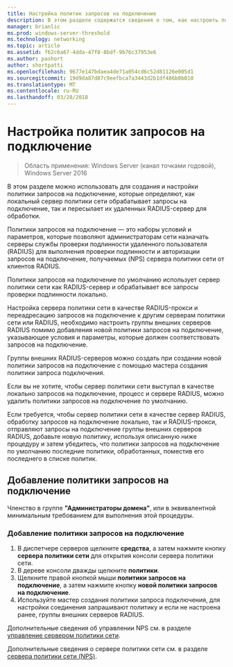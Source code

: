 ```yaml
---
title: Настройка политик запросов на подключение
description: В этом разделе содержатся сведения о том, как настроить политики запросов на подключение на сервере политики сети в Windows Server 2016.
manager: brianlic
ms.prod: windows-server-threshold
ms.technology: networking
ms.topic: article
ms.assetid: f62c6a67-4dda-47f8-8bdf-9b76c37953e6
ms.author: pashort
author: shortpatti
ms.openlocfilehash: 9677e147bdaea4de71a054cd6c52d81126e005d1
ms.sourcegitcommit: 19d9da87d87c9eefbca7a3443d2b1df486b0b010
ms.translationtype: MT
ms.contentlocale: ru-RU
ms.lasthandoff: 03/28/2018
---
```

# <a name="configure-connection-request-policies"></a>Настройка политик запросов на подключение

>Область применения: Windows Server (канал точками годовой), Windows Server 2016

В этом разделе можно использовать для создания и настройки политики запросов на подключение, которые определяют, как локальный сервер политики сети обрабатывает запросы на подключение, так и пересылает их удаленных RADIUS-сервер для обработки.

Политики запросов на подключение — это наборы условий и параметров, которые позволяют администраторам сети назначать серверы службы проверки подлинности удаленного пользователя (RADIUS) для выполнения проверки подлинности и авторизации запросов на подключение, получаемых \(NPS\) сервера политики сети от клиентов RADIUS.

Политики запросов на подключение по умолчанию использует сервер политики сети как RADIUS-сервер и обрабатывает все запросы проверки подлинности локально.

Настройка сервера политики сети в качестве RADIUS-прокси и переадресацию запросов на подключение к другим серверам политики сети или RADIUS, необходимо настроить группы внешних серверов RADIUS помимо добавления новой политики запросов на подключение, указывающее условия и параметры, которые должен соответствовать запросов на подключение.

Группы внешних RADIUS-серверов можно создать при создании новой политики запросов на подключение с помощью мастера создания политики запроса подключения.

Если вы не хотите, чтобы сервер политики сети выступал в качестве локально запросов на подключение, процесс и сервере RADIUS, можно удалить политики запросов на подключение по умолчанию.

Если требуется, чтобы сервер политики сети в качестве сервер RADIUS, обработку запросов на подключение локально, так и RADIUS-прокси, отправляют запросы на подключение группы внешних серверов RADIUS, добавьте новую политику, используя описанную ниже процедуру и затем убедитесь, что политики запросов на подключение по умолчанию последние политики, обработанных, поместив его последнего в списке политик.

## <a name="add-a-connection-request-policy"></a>Добавление политики запросов на подключение

Членство в группе **"Администраторы домена"**, или в эквивалентной минимальным требованием для выполнения этой процедуры.

### <a name="to-add-a-new-connection-request-policy"></a>Добавление политики запросов на подключение 

1. В диспетчере серверов щелкните **средства**, а затем нажмите кнопку **сервера политики сети** для открытия консоли сервера политики сети. 
2. В дереве консоли дважды щелкните **политики**.
3. Щелкните правой кнопкой мыши **политики запросов на подключение**, а затем нажмите кнопку **новой политики запросов на подключение**.
4. Используйте мастер создания политики запроса подключения, для настройки соединения запрашивают политику и если не настроена ранее, группы внешних серверов RADIUS.


Дополнительные сведения об управлении NPS см. в разделе [управление сервером политики сети](nps-manage-top.md).

Дополнительные сведения о сервере политики сети см. в разделе [сервера политики сети (NPS)](nps-top.md).


